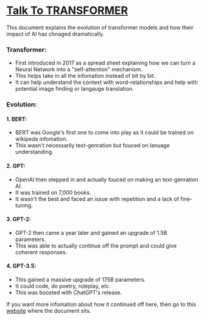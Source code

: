 # [Talk To TRANSFORMER](https://samrylanjamesharris.github.io/TalkToTRANSFORMER/TTT.html)
This document explains the evolution of transformer models and how their impact of AI has chnaged dramatically.

### Transformer:
- First introduced in 2017 as a spread sheet explaining how we can turn a Neural Network into a "self-attention" mechanism.
- This helps take in all the infomation instead of bit by bit.
- It can help understand the context with word-relationships and help with potential image finding or langauge translation.

### Evolution:
#### 1. BERT:
- BERT was Google's first one to come into play as it could be trained on wikipeda infomation.
- This wasn't necessarily text-genration but fouced on lanuage understanding.

#### 2. GPT:
- OpenAI then stepped in and actually fouced on making an text-genration AI.
- It was trained on 7,000 books.
- It wasn't the best and faced an issue with repetition and a lack of fine-tuning.

#### 3. GPT-2:
- GPT-2 then came a year later and gained an upgrade of 1.5B parameters.
- This was able to actually continue off the prompt and could give coherent responses.

#### 4. GPT-3.5:
- This gained a massive upgrade of 175B parameters.
- It could code, do poetry, roleplay, etc.
- This was boosted with ChatGPT's release.

If you want more infomation about how it continued off here, then go to this [website](https://samrylanjamesharris.github.io/TalkToTRANSFORMER/TTT.html) where the document sits.
